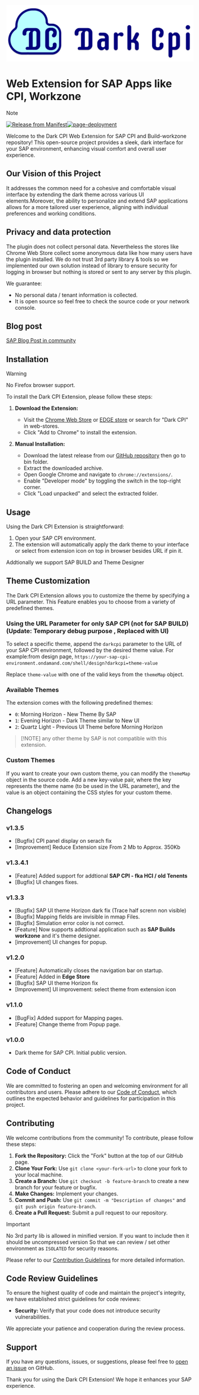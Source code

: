 <img src="docs\Black_full.png" class="center" alt="icon"><h1>Web Extension for SAP Apps like CPI, Workzone </h1>

> [!NOTE]
> [![Release from Manifest](https://github.com/incpi/Dark-CPI-Web-Extension/actions/workflows/main.yml/badge.svg?branch=Master)](https://github.com/incpi/Dark-CPI-Web-Extension/actions/workflows/main.yml)[![page-deployment](https://github.com/incpi/Dark-CPI-Web-Extension/actions/workflows/pages/pages-build-deployment/badge.svg)](https://github.com/incpi/Dark-CPI-Web-Extension/actions/workflows/pages/pages-build-deployment)

Welcome to the Dark CPI Web Extension for SAP CPI and Build-workzone repository! This open-source project provides a sleek, dark interface for your SAP environment, enhancing visual comfort and overall user experience.

## Our Vision of this Project

It addresses the common need for a cohesive and comfortable visual interface by extending the dark theme across various UI elements.Moreover, the ability to personalize and extend SAP applications allows for a more tailored user experience, aligning with individual preferences and working conditions.

## Privacy and data protection

The plugin does not collect personal data. Nevertheless the stores like Chrome Web Store collect some anonymous data like how many users have the plugin installed. We do not trust 3rd party library & tools so we implemented our own solution instead of library to ensure security for logging in browser but nothing is stored or sent to any server by this plugin.

We guarantee:

- No personal data / tenant information is collected.
- It is open source so feel free to check the source code or your network console.

## Blog post

[SAP Blog Post in community](https://community.sap.com/t5/technology-blogs-by-members/introducing-dark-cpi-web-extension-for-sap-applications/ba-p/13728785)

## Installation

> [!WARNING]  
> No Firefox browser support.

To install the Dark CPI Extension, please follow these steps:

1. **Download the Extension:**

   - Visit the [Chrome Web Store](https://chromewebstore.google.com/detail/dark-sap-cpi/lmegddleeigeddljmdkonofmppbefneo) or [EDGE store](https://microsoftedge.microsoft.com/addons/detail/gpafgeambljleonppfbeieehlmdiffop) or search for "Dark CPI" in web-stores.
   - Click "Add to Chrome" to install the extension.

2. **Manual Installation:**
   - Download the latest release from our [GitHub repository](https://github.com/incpi/Dark-CPI-Web-Extension) then go to bin folder.
   - Extract the downloaded archive.
   - Open Google Chrome and navigate to `chrome://extensions/`.
   - Enable "Developer mode" by toggling the switch in the top-right corner.
   - Click "Load unpacked" and select the extracted folder.

## Usage

Using the Dark CPI Extension is straightforward:

1. Open your SAP CPI environment.
2. The extension will automatically apply the dark theme to your interface or select from extension icon on top in browser besides URL if pin it.

Addtionally we support SAP BUILD and Theme Designer

## Theme Customization

The Dark CPI Extension allows you to customize the theme by specifying a URL parameter. This Feature enables you to choose from a variety of predefined themes.

### Using the URL Parameter for only SAP CPI (not for SAP BUILD) (Update: Temporary debug purpose , Replaced with UI)

To select a specific theme, append the `darkcpi` parameter to the URL of your SAP CPI environment, followed by the desired theme value. For example:from design page,
`https://your-sap-cpi-environment.ondamand.com/shell/design?darkcpi=theme-value`

Replace `theme-value` with one of the valid keys from the `themeMap` object.

### Available Themes

The extension comes with the following predefined themes:

- `0`: Morning Horizon - New Theme By SAP
- `1`: Evening Horizon - Dark Theme similar to New UI
- `2`: Quartz Light - Previous UI Theme before Morning Horizon

> [!NOTE] any other theme by SAP is not compatible with this extension.

### Custom Themes

If you want to create your own custom theme, you can modify the `themeMap` object in the source code. Add a new key-value pair, where the key represents the theme name (to be used in the URL parameter), and the value is an object containing the CSS styles for your custom theme.

## Changelogs

### v1.3.5
- [Bugfix] CPI panel display on serach fix
- [Improvement] Reduce Extension size From 2 Mb to Approx. 350Kb

### v1.3.4.1

- [Feature] Added support for addtional **SAP CPI - fka HCI / old Tenents**
- [Bugfix] UI changes fixes.

### v1.3.3

- [Bugfix] SAP UI theme Horizon dark fix (Trace half screnn non visible)
- [Bugfix] Mapping fields are invisible in mmap Files.
- [Bugfix] Simulation error color is not correct.
- [Feature] Now supports addtional application such as **SAP Builds workzone** and it's theme designer.
- [improvement] UI changes for popup.

### v1.2.0

- [Feature] Automatically closes the navigation bar on startup.
- [Feature] Added in **Edge Store**
- [Bugfix] SAP UI theme Horizon fix
- [Improvement] UI improvement: select theme from extension icon

### v1.1.0

- [BugFix] Added support for Mapping pages.
- [Feature] Change theme from Popup page.

### v1.0.0

- Dark theme for SAP CPI. Initial public version.

## Code of Conduct

We are committed to fostering an open and welcoming environment for all contributors and users. Please adhere to our [Code of Conduct](/CODE_OF_CONDUCT.md), which outlines the expected behavior and guidelines for participation in this project.

## Contributing

We welcome contributions from the community! To contribute, please follow these steps:

1. **Fork the Repository:** Click the "Fork" button at the top of our GitHub page.
2. **Clone Your Fork:** Use `git clone <your-fork-url>` to clone your fork to your local machine.
3. **Create a Branch:** Use `git checkout -b feature-branch` to create a new branch for your feature or bugfix.
4. **Make Changes:** Implement your changes.
5. **Commit and Push:** Use `git commit -m "Description of changes"` and `git push origin feature-branch`.
6. **Create a Pull Request:** Submit a pull request to our repository.

> [!IMPORTANT]  
> No 3rd party lib is allowed in minified version. If you want to include then it should be uncompressed version So that we can review / set other environment as `ISOLATED` for security reasons.

Please refer to our [Contribution Guidelines](/CONTRIBUTING.md) for more detailed information.

## Code Review Guidelines

To ensure the highest quality of code and maintain the project's integrity, we have established strict guidelines for code reviews:

- **Security:** Verify that your code does not introduce security vulnerabilities.

We appreciate your patience and cooperation during the review process.

## Support

If you have any questions, issues, or suggestions, please feel free to [open an issue](https://github.com/incpi/Dark-CPI-Web-Extension/issues) on GitHub.

Thank you for using the Dark CPI Extension! We hope it enhances your SAP experience.
